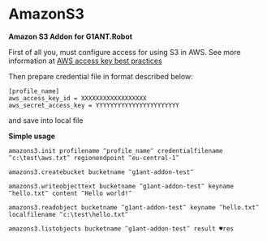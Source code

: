 # AmazonS3
 
**Amazon S3 Addon for G1ANT.Robot** 

First of all you, must configure access for using S3 in AWS.
See more information at [AWS access key best practices](https://docs.aws.amazon.com/general/latest/gr/aws-access-keys-best-practices.html)

Then prepare credential file in format described below:

```
[profile_name]
aws_access_key_id = XXXXXXXXXXXXXXXXXX
aws_secret_access_key = YYYYYYYYYYYYYYYYYYYYYYY
```
and save into local file

**Simple usage** 

```
amazons3.init profilename ‴profile_name‴ credentialfilename ‴c:\test\aws.txt‴ regionendpoint ‴eu-central-1‴

amazons3.createbucket bucketname ‴g1ant-addon-test‴

amazons3.writeobjecttext bucketname ‴g1ant-addon-test‴ keyname ‴hello.txt‴ content ‴Hello world!‴

amazons3.readobject bucketname ‴g1ant-addon-test‴ keyname ‴hello.txt‴ localfilename ‴c:\test\hello.txt‴

amazons3.listobjects bucketname ‴g1ant-addon-test‴ result ♥res

```

